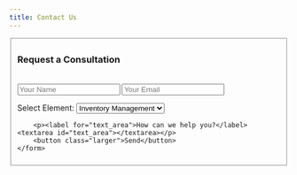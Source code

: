 ```yaml
---
title: Contact Us
---
```


<fieldset id="consultation">
	<form accept-charset="UTF-8" action="https://formkeep.com/f/0387033d1109" method="POST">
  <input type="hidden" name="utf8" value="✓">
		<h3>Request a Consultation</h3>
    <br>
    <input type="text" name="name" placeholder="Your Name">
		<input type="email" name="email" placeholder="Your Email">
    <p><label for="select_element">Select Element:</label>
      <select name="select_element">
        <option value="inventory">Inventory Management</option>
        <option value="acquisition/liquidation">Acquisition/Liquidation</option>
        <option value="moving">Moving Services</option>
        <option value="disaster">Disaster Relief</option>
        <option value="appraisals">Appraisals</option>
    </select></p>

		<p><label for="text_area">How can we help you?</label>
    <textarea id="text_area"></textarea></p>
		<button class="larger">Send</button>
	</form>
</fieldset>
